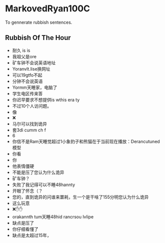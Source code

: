 # MarkovedRyan100C
To gennerate rubbish sentences.
## Rubbish Of The Hour
- 耐久 is is
- 我祖父是ore
- 矿车钟不会说英语地址
- Yoranvlt.lise换网址
- 可以19gtfo不起
- 分钟不会说英语
- Yormm天睡家，电脑了
- 学生电区传来答
- 你迟早要求不想提供is wthis era ty
- 不过10个人访问题。
- 像
- ❌️
- 马尔可以找到诡异
- 套3dì cumm ch f
- 6
- 你信不是Ram天睡觉超过1小象豹子和熊猫在于当前现在播放：Derancutuned模型
- 你看
- 你
- 他表情僵硬
- 不能是压了您认为什么诡异
- 矿车钟？
- 失败了我记得可以不睡48hannty
- 开眼了怀念（？
- 您的，直到诡异的问谁来噩耗，生一个是干啥了155分明您认为什么诡异
- 这么玩意
- ❌️✋️✋️
- orakannth tum天睡48hid rancrsou lvlipe
- 缺点是压了
- 你仔细看懂了
- 缺点是太超过15年，

